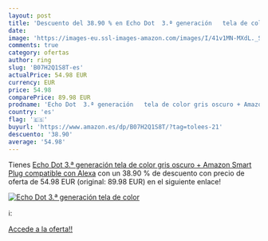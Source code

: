 ```yaml
---
layout: post
title: 'Descuento del 38.90 % en Echo Dot  3.ª generación   tela de color'
date: 
image: 'https://images-eu.ssl-images-amazon.com/images/I/41v1MN-MXdL._SL200_.jpg'
comments: true
category: ofertas
author: ring
slug: 'B07H2Q1S8T-es'
actualPrice: 54.98 EUR
currency: EUR
price: 54.98
comparePrice: 89.98 EUR
prodname: 'Echo Dot  3.ª generación   tela de color gris oscuro + Amazon Smart Plug  compatible con Alexa'
country: 'es'
flag: '🇪🇸'
buyurl: 'https://www.amazon.es/dp/B07H2Q1S8T/?tag=tolees-21'
descuento: '38.90'
average: '54.98'
---
```


Tienes [Echo Dot  3.ª generación   tela de color gris oscuro + Amazon Smart Plug  compatible con Alexa](https://www.amazon.es/dp/B07H2Q1S8T/?tag=tolees-21) con un 38.90 % de descuento con precio de oferta de 54.98 EUR (original: 89.98 EUR) en el siguiente enlace!

[![Echo Dot  3.ª generación   tela de color](https://images-eu.ssl-images-amazon.com/images/I/41v1MN-MXdL._SL200_.jpg)](https://www.amazon.es/dp/B07H2Q1S8T/?tag=tolees-21)

ℹ️:


[Accede a la oferta!!](https://www.amazon.es/dp/B07H2Q1S8T/?tag=tolees-21)
